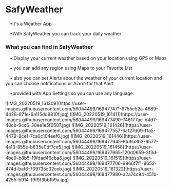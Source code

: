 ﻿# SafyWeather
<p>&emsp;•It's a Weather App</p>
 <p>&emsp;•With SafyWeather you can track your daily weather</p>
 <h3>What you can find in SafyWeather</h3>
 <p>&emsp;• Display your current weather based on your location using GPS or Maps</p>
 <p>&emsp;• you can add any region using Maps to your Favorite List </p>
 <p>&emsp;• also you can set Alerts about the weather of your current location and you can choose notifications or Alarm for that Alert</p>
 <p>&emsp;•provided with App Settings so you can use any language.</p>
![IMG_20220519_161309](https://user-images.githubusercontent.com/56044499/169477471-6755e52a-4689-4428-871e-6a115dd9810f.jpg)
![IMG_20220519_161411](https://user-images.githubusercontent.com/56044499/169477490-746177ae-b4d7-48cb-9cc6-30ee1e5f6507.jpg)
![IMG_20220519_161426](https://user-images.githubusercontent.com/56044499/169477557-6af27d09-f1a5-4479-8ce1-7ca0c104eef6.jpg)
![IMG_20220519_161446](https://user-images.githubusercontent.com/56044499/169477645-8fd9a3b2-9577-4a13-855e-b835e0df7ce5.jpg)
![IMG_20220519_161458](https://user-images.githubusercontent.com/56044499/169477665-120d0659-3f3d-4be9-b8b5-19fdad46cba6.jpg)
![IMG_20220519_161519](https://user-images.githubusercontent.com/56044499/169477706-9966f7f1-9652-474d-baf6-709735c32ceb.jpg)
![IMG_20220519_161322](https://user-images.githubusercontent.com/56044499/169477980-a2a74c94-451b-4255-b914-f9f9f3bb1b9a.jpg)


